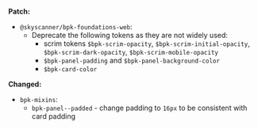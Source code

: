 **Patch:**
- `@skyscanner/bpk-foundations-web`:
    - Deprecate the following tokens as they are not widely used:
        - scrim tokens `$bpk-scrim-opacity`, `$bpk-scrim-initial-opacity`, `$bpk-scrim-dark-opacity`, `$bpk-scrim-mobile-opacity`
        - `$bpk-panel-padding` and `$bpk-panel-background-color`
        - `$bpk-card-color`

**Changed:**
- `bpk-mixins`:
    - `bpk-panel--padded` - change padding to `16px` to be consistent with card padding
